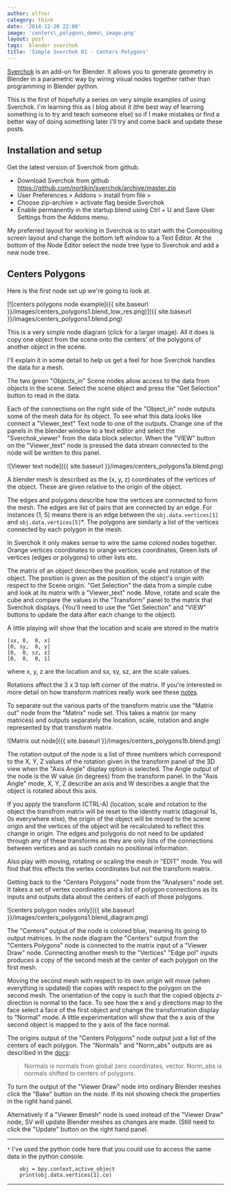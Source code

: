 ```yaml
---
author: elfnor
category: think
date: '2014-12-20 22:00'
image: 'centers\_polygon\_demo\_image.png'
layout: post
tags:  blender sverchok
title: 'Simple Sverchok 01 - Centers Polygons'
---
```


[Sverchok](http://nikitron.cc.ua/sverchok_en.html) is an add-on for Blender. It allows you to generate geometry in Blender in a parametric way by wiring visual nodes together rather than programming in Blender python.

This is the first of hopefully a series on very simple examples of using Sverchok. I\'m learning this as I blog about it (the best way of learning something is to try and teach someone else) so if I make mistakes or find a better way of doing something later I\'ll try and come back and update these posts.

## Installation and setup

Get the latest version of Sverchok from github.

-   Download Sverchok from github <https://github.com/nortikin/sverchok/archive/master.zip>
-   User Preferences \> Addons \> install from file \>
-   Choose zip-archive \> activate flag beside Sverchok
-   Enable permanently in the startup.blend using Ctrl + U and Save User Settings from the Addons menu.

My preferred layout for working in Sverchok is to start with the Compositing screen layout and change the bottom left window to a Text Editor. At the bottom of the Node Editor select the node tree type to Sverchok and add a new node tree.

## Centers Polygons

Here is the first node set up we\'re going to look at.

[![centers polygons node example]({{ site.baseurl }}/images/centers_polygons1.blend_low_res.png)]({{ site.baseurl }}/images/centers_polygons1.blend.png)

This is a very simple node diagram (click for a larger image). All it does is copy one object from the scene onto the centers\' of the polygons of another object in the scene.

I\'ll explain it in some detail to help us get a feel for how Sverchok handles the data for a mesh.

The two green \"Objects\_in\" Scene nodes allow access to the data from objects in the scene. Select the scene object and press the \"Get Selection\" button to read in the data.

Each of the connections on the right side of the \"Object\_in\" node outputs some of the mesh data for its object. To see what this data looks like connect a \"Viewer\_text\" Text node to one of the outputs. Change one of the panels in the blender window to a text editor and select the \"Sverchok\_viewer\" from the data block selector. When the \"VIEW\" button on the \"Viewer\_text\" node is pressed the data stream connected to the node will be written to this panel.

![Viewer text node]({{ site.baseurl }}/images/centers_polygons1a.blend.png)

A blender mesh is described as the (x, y, z) coordinates of the vertices of the object. These are given relative to the origin of the object.

The edges and polygons describe how the vertices are connected to form the mesh. The edges are list of pairs that are connected by an edge. For instances (1, 5) means there is an edge between the `obj.data.vertices[1]` and `obj.data.vertices[5]`\*. The polygons are similarly a list of the vertices connected by each polygon in the mesh.

In Sverchok it only makes sense to wire the same colored nodes together. Orange vertices coordinates to orange vertices coordinates, Green lists of vertices (edges or polygons) to other lists etc.

The matrix of an object describes the position, scale and rotation of the object. The position is given as the position of the object\'s origin with respect to the Scene origin. \"Get Selection\" the data from a simple cube and look at its matrix with a \"Viewer\_text\" node. Move, rotate and scale the cube and compare the values in the \"Transform\" panel to the matrix that Sverchok displays. (You\'ll need to use the \"Get Selection\" and \"VIEW\" buttons to update the data after each change to the object).

A little playing will show that the location and scale are stored in the matrix

    [sx, 0,  0, x]
    [0, sy,  0, y]
    [0,  0, sz, z]
    [0,  0,  0, 1]

where x, y, z are the location and sx, sy, sz, are the scale values.

Rotations affect the 3 x 3 top left corner of the matrix. If you\'re interested in more detail on how transform matrices really work see these [notes](http://www.cs.mtu.edu/~shene/COURSES/cs3621/NOTES/geometry/geo-tran.html).

To separate out the various parts of the transform matrix use the \"Matrix out\" node from the \"Matrix\" node set. This takes a matrix (or many matrices) and outputs separately the location, scale, rotation and angle represented by that transform matrix.

![Matrix out node]({{ site.baseurl }}/images/centers_polygons1b.blend.png)

The rotation output of the node is a list of three numbers which correspond to the X, Y, Z values of the rotation given in the transform panel of the 3D view when the \"Axis Angle\" display option is selected. The Angle output of the node is the W value (in degrees) from the transform panel. In the \"Axis Angle\" mode, X, Y, Z describe an axis and W describes a angle that the object is rotated about this axis.

If you apply the transform (CTRL-A) (location, scale and rotation to the object the transfrom matrix will be reset to the identity matrix (diagonal 1s, 0s everywhere else), the origin of the object will be moved to the scene origin and the vertices of the object will be recalculated to reflect this change in origin. The edges and polygons do not need to be updated through any of these transforms as they are only lists of the connections between vertices and as such contain no positional information.

Also play with moving, rotating or scaling the mesh in \"EDIT\" mode. You will find that this effects the vertex coordinates but not the transform matrix.

Getting back to the \"Centers Polygons\" node from the \"Analysers\" node set. It takes a set of vertex coordinates and a list of polygon connections as its inputs and outputs data about the centers of each of those polygons.

![centers polygon nodes only]({{ site.baseurl }}/images/centers_polygons1.blend_diagram.png)

The \"Centers\" output of the node is colored blue, meaning its going to output matrices.
In the node diagram the \"Centers\" output from the \"Centers Polygons\" node is connected to the matrix input of a \"Viewer Draw\" node. Connecting another mesh to the \"Vertices\" \"Edge pol\" inputs produces a copy of the second mesh at the center of each polygon on the first mesh.

Moving the second mesh with respect to its own origin will move (when everything is updated) the copies with respect to the polygon on the second mesh. The orientation of the copy is such that the copied objects z-direction is normal to the face. To see how the x and y directions map to the face select a face of the first object and change the transformation display to \"Normal\" mode. A little experimentation will show that the x axis of the second object is mapped to the y axis of the face normal.

The origins output of the \"Centers Polygons\" node output just a list of the centers of each polygon. The \"Normals\" and \"Norm\_abs\" outputs are as described in the [docs](http://sverchok.readthedocs.org/en/latest/main.html):

> Normals is normals from global zero coordinates, vector. Norm\_abs is normals shifted to centers of polygons.

To turn the output of the \"Viewer Draw\" node into ordinary Blender meshes click the \"Bake\" button on the node. If its not showing check the properties in the right hand panel.

Alternatively if a \"Viewer Bmesh\" node is used instead of the \"Viewer Draw\" node, SV will update Blender meshes as changes are made. (Still need to click the \"Update\" button on the right hand panel.

------------------------------------------------------------------------

`*` I\'ve used the python code here that you could use to access the same data in the python console.

        obj = bpy.context,active_object
        print(obj.data.vertices[1].co)

------------------------------------------------------------------------
